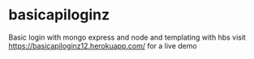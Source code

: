 # basicapiloginz
Basic login with mongo express and node and templating with hbs visit https://basicapiloginz12.herokuapp.com/ for a live demo
